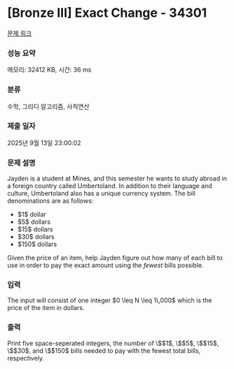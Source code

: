 # [Bronze III] Exact Change - 34301 

[문제 링크](https://www.acmicpc.net/problem/34301) 

### 성능 요약

메모리: 32412 KB, 시간: 36 ms

### 분류

수학, 그리디 알고리즘, 사칙연산

### 제출 일자

2025년 9월 13일 23:00:02

### 문제 설명

<p>Jayden is a student at Mines, and this semester he wants to study abroad in a foreign country called Umbertoland. In addition to their language and culture, Umbertoland also has a unique currency system. The bill denominations are as follows:</p>

<ul>
	<li>$1$ dollar</li>
	<li>$5$ dollars</li>
	<li>$15$ dollars</li>
	<li>$30$ dollars</li>
	<li>$150$ dollars</li>
</ul>

<p>Given the price of an item, help Jayden figure out how many of each bill to use in order to pay the exact amount using the <em>fewest</em> bills possible.</p>

### 입력 

 <p>The input will consist of one integer $0 \leq N \leq 1\,000$ which is the price of the item in dollars.</p>

### 출력 

 <p>Print five space-seperated integers, the number of \$$1$, \$$5$, \$$15$, \$$30$, and \$$150$ bills needed to pay with the fewest total bills, respectively.</p>

